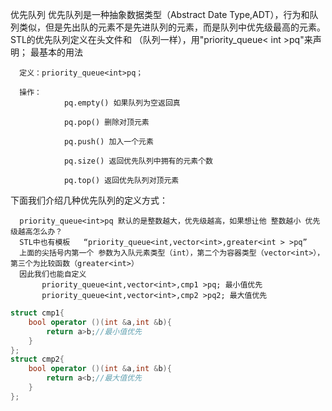 优先队列
优先队列是一种抽象数据类型（Abstract Date Type,ADT），行为和队列类似，但是先出队的元素不是先进队列的元素，而是队列中优先级最高的元素。
STL的优先队列定义在头文件<queue>和 （队列一样），用"priority_queue< int >pq"来声明；
最基本的用法

      定义：priority_queue<int>pq；

      操作：
                pq.empty() 如果队列为空返回真

                pq.pop() 删除对顶元素

                pq.push() 加入一个元素

                pq.size() 返回优先队列中拥有的元素个数

                pq.top() 返回优先队列对顶元素
下面我们介绍几种优先队列的定义方式：

      priority_queue<int>pq 默认的是整数越大，优先级越高，如果想让他 整数越小 优先级越高怎么办？
      STL中也有模板   “priority_queue<int,vector<int>,greater<int > >pq”
      上面的尖括号内第一个 参数为入队元素类型（int），第二个为容器类型（vector<int>），第三个为比较函数（greater<int>）
      因此我们也能自定义
           priority_queue<int,vector<int>,cmp1 >pq; 最小值优先
           priority_queue<int,vector<int>,cmp2 >pq2; 最大值优先

```c++
struct cmp1{  
    bool operator ()(int &a,int &b){  
        return a>b;//最小值优先  
    }  
};  
struct cmp2{  
    bool operator ()(int &a,int &b){  
        return a<b;//最大值优先  
    }  
};  
```
